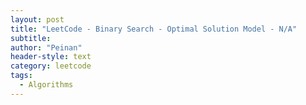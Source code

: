 ```yaml
---
layout: post
title: "LeetCode - Binary Search - Optimal Solution Model - N/A"
subtitle:
author: "Peinan"
header-style: text
category: leetcode
tags:
  - Algorithms
---
```


